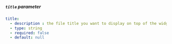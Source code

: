 
##### `title` parameter

```yaml
title:
  - description : the file title you want to display on top of the widget
  - type: string
  - required: false
  - default: null
```
